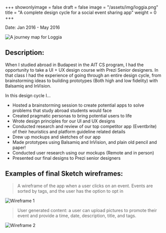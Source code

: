 +++
showonlyimage = false
draft = false
image = "/assets/img/loggia.png"
title = "A complete design cycle for a social event sharing app"
weight = 0
+++

Date: Jan 2016 - May 2016

<!--more-->

![A journey map for Loggia][1]

## Description:

When I studied abroad in Budapest in the AIT CS program, I had the opportunity to take a UI + UX design course with Prezi Senior designers. In that class I had the experience of going through an entire design cycle, from brainstorming ideas to building prototypes (Both high and low fidelity) with Balsamiq and InVision.

In this design cycle I...

* Hosted a brainstorming session to create potential apps to solve problems that study abroad students would face
* Created pragmatic personas to bring potential users to life
* Wrote design principles for our UI and UX designs
* Conducted research and review of our top competitor app (Eventbrite) of their heuristics and platform guideline related details
* Drew up mockups and sketches of our app
* Made prototypes using Balsamiq and InVision, and plain old pencil and paper!
* Conducted user research using our mockups (Remote and in person)
* Presented our final designs to Prezi senior designers

## Examples of final Sketch wireframes:

> A wireframe of the app when a user clicks on an event. Events are sorted by tags, and the user has the option to opt in

![Wireframe 1][2]

> User generated content: a user can upload pictures to promote their event and provide a time, date, description, title, and tags.

![Wireframe 2][3]

[1]: /assets/img/journeymap.png
[2]: /assets/img/ui1.png
[3]: /assets/img/ui2.png
